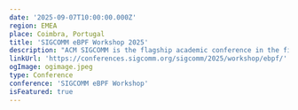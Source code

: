 ```yaml
---
date: '2025-09-07T10:00:00.000Z'
region: EMEA
place: Coimbra, Portugal
title: 'SIGCOMM eBPF Workshop 2025'
description: "ACM SIGCOMM is the flagship academic conference in the field of networking. This year's ACM SIGCOMM conference is hosting the third eBPF workshop."
linkUrl: 'https://conferences.sigcomm.org/sigcomm/2025/workshop/ebpf/'
ogImage: ogimage.jpeg
type: Conference
conference: 'SIGCOMM eBPF Workshop'
isFeatured: true
---
```

